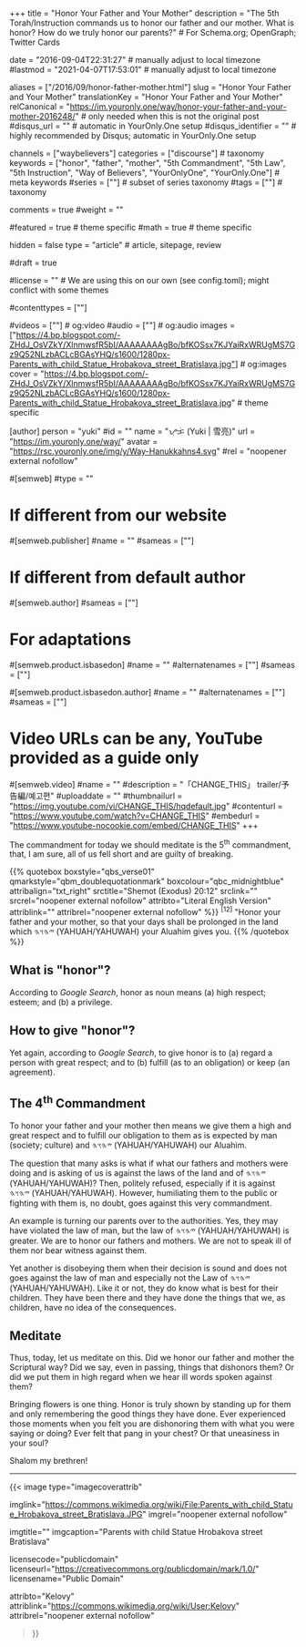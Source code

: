 +++
title = "Honor Your Father and Your Mother"
description = "The 5th Torah/Instruction commands us to honor our father and our mother. What is honor? How do we truly honor our parents?"  # For Schema.org; OpenGraph; Twitter Cards

date = "2016-09-04T22:31:27"                          # manually adjust to local timezone
#lastmod = "2021-04-07T17:53:01"                 # manually adjust to local timezone

aliases = ["/2016/09/honor-father-mother.html"]
slug = "Honor Your Father and Your Mother"
translationKey = "Honor Your Father and Your Mother"
relCanonical = "https://im.youronly.one/way/honor-your-father-and-your-mother-2016248/"                           # only needed when this is not the original post
#disqus_url = ""                                                    # automatic in YourOnly.One setup
#disqus_identifier = ""                                             # highly recommended by Disqus; automatic in YourOnly.One setup

channels = ["waybelievers"]
categories = ["discourse"]                           # taxonomy
keywords = ["honor", "father", "mother", "5th Commandment", "5th Law", "5th Instruction", "Way of Believers", "YourOnlyOne", "YourOnly.One"]                             # meta keywords
#series = [""]                               # subset of series taxonomy
#tags = [""]                                 # taxonomy

comments = true
#weight = ""

#featured = true                              # theme specific
#math = true                                  # theme specific

hidden = false
type = "article"                                                           # article, sitepage, review

#draft = true

#license = ""                                 # We are using this on our own (see config.toml); might conflict with some themes

#contenttypes = [""]

#videos = [""]                                # og:video
#audio = [""]                                 # og:audio
images = ["https://4.bp.blogspot.com/-ZHdJ_OsVZkY/XlnmwsfR5bI/AAAAAAAAgBo/bfKOSsx7KJYaiRxWRUgMS7Gz9Q52NLzbACLcBGAsYHQ/s1600/1280px-Parents_with_child_Statue_Hrobakova_street_Bratislava.jpg"]    # og:images
cover = "https://4.bp.blogspot.com/-ZHdJ_OsVZkY/XlnmwsfR5bI/AAAAAAAAgBo/bfKOSsx7KJYaiRxWRUgMS7Gz9Q52NLzbACLcBGAsYHQ/s1600/1280px-Parents_with_child_Statue_Hrobakova_street_Bratislava.jpg"       # theme specific

[author]
person = "yuki"
#id = ""
name = "ᜌᜓᜃᜒ (Yuki | 雪亮)"
url = "https://im.youronly.one/way/"
avatar = "https://rsc.youronly.one/img/y/Way-Hanukkahns4.svg"
#rel = "noopener external nofollow"

#[semweb]
#type = ""

# If different from our website
#[semweb.publisher]
#name = ""
#sameas = [""]

# If different from default author
#[semweb.author]
#sameas = [""]

# For adaptations
#[semweb.product.isbasedon]
#name = ""
#alternatenames = [""]
#sameas = [""]

#[semweb.product.isbasedon.author]
#name = ""
#alternatenames = [""]
#sameas = [""]

# Video URLs can be any, YouTube provided as a guide only
#[semweb.video]
#name = ""
#description = "「CHANGE_THIS」 trailer/予告編/예고편"
#uploaddate = ""
#thumbnailurl = "https://img.youtube.com/vi/CHANGE_THIS/hqdefault.jpg"
#contenturl = "https://www.youtube.com/watch?v=CHANGE_THIS"
#embedurl = "https://www.youtube-nocookie.com/embed/CHANGE_THIS"
+++

The commandment for today we should meditate is the 5<sup>th</sup> commandment, that, I am sure, all of us fell short and are guilty of breaking.

<!--more-->

{{% quotebox boxstyle="qbs_verse01" qmarkstyle="qbm_doublequotationmark" boxcolour="qbc_midnightblue" attribalign="txt_right" srctitle="Shemot (Exodus) 20:12" srclink="" srcrel="noopener external nofollow" attribto="Literal English Version" attriblink="" attribrel="noopener external nofollow" %}}
<sup>[12]</sup> "Honor your father and your mother, so that your days shall be prolonged in the land which <bdo dir="rtl" lang="hbo-Hebr">𐤉𐤄𐤅𐤄</bdo> (YAHUAH/YAHUWAH) your Aluahim gives you.
{{% /quotebox %}}

## What is "honor"?
According to *Google Search*, honor as noun means (a) high respect; esteem; and (b) a privilege.

## How to give "honor"?
Yet again, according to *Google Search*, to give honor is to (a) regard a person with great respect; and to (b) fulfill (as to an obligation) or keep (an agreement).

## The 4<sup>th</sup> Commandment
To honor your father and your mother then means we give them a high and great respect and to fulfill our obligation to them as is expected by man (society; culture) and <bdo dir="rtl" lang="hbo-Hebr">𐤉𐤄𐤅𐤄</bdo> (YAHUAH/YAHUWAH) our Aluahim.

The question that many asks is what if what our fathers and mothers were doing and is asking of us is against the laws of the land and of <bdo dir="rtl" lang="hbo-Hebr">𐤉𐤄𐤅𐤄</bdo> (YAHUAH/YAHUWAH)? Then, politely refused, especially if it is against <bdo dir="rtl" lang="hbo-Hebr">𐤉𐤄𐤅𐤄</bdo> (YAHUAH/YAHUWAH). However, humiliating them to the public or fighting with them is, no doubt, goes against this very commandment.

An example is turning our parents over to the authorities. Yes, they may have violated the law of man, but the law of <bdo dir="rtl" lang="hbo-Hebr">𐤉𐤄𐤅𐤄</bdo> (YAHUAH/YAHUWAH) is greater. We are to honor our fathers and mothers. We are not to speak ill of them nor bear witness against them.

Yet another is disobeying them when their decision is sound and does not goes against the law of man and especially not the Law of <bdo dir="rtl" lang="hbo-Hebr">𐤉𐤄𐤅𐤄</bdo> (YAHUAH/YAHUWAH). Like it or not, they do know what is best for their children. They have been there and they have done the things that we, as children, have no idea of the consequences.

## Meditate
Thus, today, let us meditate on this. Did we honor our father and mother the Scriptural way? Did we say, even in passing, things that dishonors them? Or did we put them in high regard when we hear ill words spoken against them?

Bringing flowers is one thing. Honor is truly shown by standing up for them and only remembering the good things they have done. Ever experienced those moments when you felt you are dishonoring them with what you were saying or doing? Ever felt that pang in your chest? Or that uneasiness in your soul?

Shalom my brethren!

-------

{{< image
  type="imagecoverattrib"

  imglink="https://commons.wikimedia.org/wiki/File:Parents_with_child_Statue_Hrobakova_street_Bratislava.JPG"
  imgrel="noopener external nofollow"

  imgtitle=""
  imgcaption="Parents with child Statue Hrobakova street Bratislava"

  licensecode="publicdomain"
  licenseurl="https://creativecommons.org/publicdomain/mark/1.0/"
  licensename="Public Domain"

  attribto="Kelovy"
  attriblink="https://commons.wikimedia.org/wiki/User:Kelovy"
  attribrel="noopener external nofollow"
>}}
